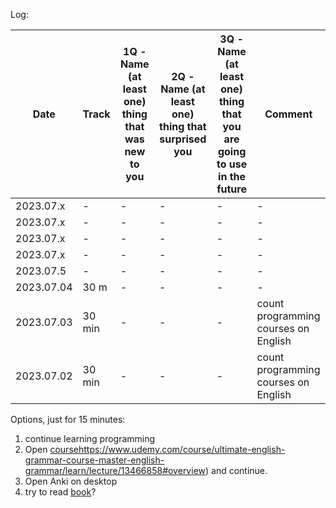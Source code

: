 Log: 

| Date          | Track | 1Q - Name (at least one) thing that was new to you  | 2Q - Name (at least one) thing that surprised you | 3Q - Name (at least one) thing that you are going to use in the future | Comment |
| ------------- | ------------- | ------------- | ------------- | ------------- | ------------- |
| 2023.07.x  | - | - | - | - | - |
| 2023.07.x  | - | - | - | - | - |
| 2023.07.x  | - | - | - | - | - |
| 2023.07.x  | - | - | - | - | - |
| 2023.07.5  | - | - | - | - | - |
| 2023.07.04  | 30 m | - | - | - | - |
| 2023.07.03  | 30 min | - | - | - | count programming courses on English  |
| 2023.07.02  | 30 min | - | - | - | count programming courses on English |


Options, just for 15 minutes:
1) continue learning programming
2) Open [course](https://www.udemy.com/course/ultimate-english-grammar-course-master-english-grammar/learn/lecture/13466858#overview)https://www.udemy.com/course/ultimate-english-grammar-course-master-english-grammar/learn/lecture/13466858#overview) and continue.
3) Open Anki on desktop
4) try to read [book](https://books.google.com.ua/books/about/Do_Hard_Things.html?id=cTREEAAAQBAJ&printsec=frontcover&source=kp_read_button&hl=en&newbks=1&newbks_redir=0&gboemv=1&ovdme=1&redir_esc=y&authuser=0#v=onepage&q&f=false)?
